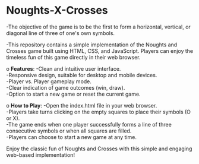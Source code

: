 # Noughts-X-Crosses

-The objective of the game is to be the first to form a horizontal, vertical, or diagonal line of three of one's own symbols.

-This repository contains a simple implementation of the Noughts and Crosses game built using HTML, CSS, and JavaScript. Players can enjoy the timeless fun of this game directly in their web browser.

o **Features**:
-Clean and intuitive user interface.<br>
-Responsive design, suitable for desktop and mobile devices.<br>
-Player vs. Player gameplay mode.<br>
-Clear indication of game outcomes (win, draw).<br>
-Option to start a new game or reset the current game.


o **How to Play**:
-Open the index.html file in your web browser.<br>
-Players take turns clicking on the empty squares to place their symbols (O or X).<br>
-The game ends when one player successfully forms a line of three consecutive symbols or when all squares are filled.<br>
-Players can choose to start a new game at any time.


Enjoy the classic fun of Noughts and Crosses with this simple and engaging web-based implementation!

